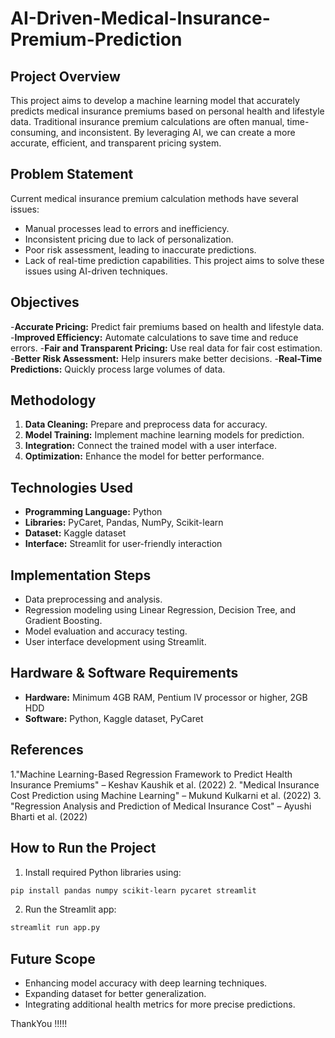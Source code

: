 # AI-Driven-Medical-Insurance-Premium-Prediction

## Project Overview
This project aims to develop a machine learning model that accurately predicts medical insurance premiums based on personal health and lifestyle data. Traditional insurance premium calculations are often manual, time-consuming, and inconsistent. By leveraging AI, we can create a more accurate, efficient, and transparent pricing system.

## Problem Statement
Current medical insurance premium calculation methods have several issues:
- Manual processes lead to errors and inefficiency.
- Inconsistent pricing due to lack of personalization.
- Poor risk assessment, leading to inaccurate predictions.
- Lack of real-time prediction capabilities.
This project aims to solve these issues using AI-driven techniques.

## Objectives
-**Accurate Pricing:** Predict fair premiums based on health and lifestyle data.
-**Improved Efficiency:** Automate calculations to save time and reduce errors.
-**Fair and Transparent Pricing:** Use real data for fair cost estimation.
-**Better Risk Assessment:** Help insurers make better decisions.
-**Real-Time Predictions:** Quickly process large volumes of data.

## Methodology
1. **Data Cleaning:** Prepare and preprocess data for accuracy.
2. **Model Training:** Implement machine learning models for prediction.
3. **Integration:** Connect the trained model with a user interface.
4. **Optimization:** Enhance the model for better performance.

## Technologies Used
- **Programming Language:** Python
- **Libraries:** PyCaret, Pandas, NumPy, Scikit-learn
- **Dataset:** Kaggle dataset
- **Interface:** Streamlit for user-friendly interaction

## Implementation Steps
- Data preprocessing and analysis.
- Regression modeling using Linear Regression, Decision Tree, and Gradient Boosting.
- Model evaluation and accuracy testing.
- User interface development using Streamlit.

## Hardware & Software Requirements
- **Hardware:** Minimum 4GB RAM, Pentium IV processor or higher, 2GB HDD
- **Software:** Python, Kaggle dataset, PyCaret

## References
1."Machine Learning-Based Regression Framework to Predict Health Insurance Premiums" – Keshav Kaushik et al. (2022)
2. "Medical Insurance Cost Prediction using Machine Learning" – Mukund Kulkarni et al. (2022)
3. "Regression Analysis and Prediction of Medical Insurance Cost" – Ayushi Bharti et al. (2022)

## How to Run the Project
 1. Install required Python libraries using:
``` bash 
pip install pandas numpy scikit-learn pycaret streamlit 
```
2. Run the Streamlit app:
``` bash
streamlit run app.py
```
## Future Scope
- Enhancing model accuracy with deep learning techniques.
- Expanding dataset for better generalization.
- Integrating additional health metrics for more precise predictions.
  
ThankYou !!!!!




